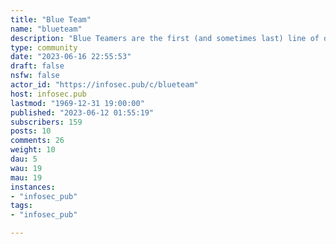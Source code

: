 ```yaml
---
title: "Blue Team" 
name: "blueteam"
description: "Blue Teamers are the first (and sometimes last) line of defense in the ongoing cyber war.  This place is to chat out detection strategies, complain about SIEMs, compare SOAR playbooks, or post mean memes about the Red Team. "
type: community
date: "2023-06-16 22:55:53"
draft: false
nsfw: false
actor_id: "https://infosec.pub/c/blueteam"
host: infosec.pub
lastmod: "1969-12-31 19:00:00"
published: "2023-06-12 01:55:19"
subscribers: 159
posts: 10
comments: 26
weight: 10
dau: 5
wau: 19
mau: 19
instances:
- "infosec_pub"
tags: 
- "infosec_pub"

---
```

